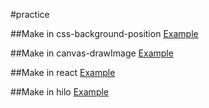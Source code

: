 #practice

##Make in css-background-position [Example](http://kinglion.github.io/fightSprite/css-background/index.html)

##Make in canvas-drawImage [Example](http://kinglion.github.io/fightSprite/canvas/index.html)

##Make in react [Example](http://kinglion.github.io/fightSprite/react/index.html)

##Make in hilo [Example](http://kinglion.github.io/fightSprite/hilo/index.html)